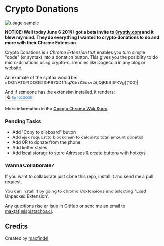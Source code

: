 Crypto Donations
================

![usage-sample](./usage-sample.jpg)

**NOTICE: Well today June 6 2014 I got a beta invite to [Cryptiv.com](http://cryptiv.com/) and it blew my mind. They do everything I wanted to crypto-donations to do and more with their Chrome Extension.**
  
Crypto Donations is a *Chrome Extension* that enables you turn simple "code" (or syntax) into a donation button. This gives you the posibility to do micro-donations using crypto-currencies like Dogecoin in any blog or website.

An example of the syntax would be:  
\#DONATE#[DOGE]\[DP875D1fhq76trrZ9dxvt5tjQjKEB4FXVg](100)|

And if someone has the extension installed, it renders:  
![btn-sample](./btn-sample.jpg)

More information in the [Google Chrome Web Store](https://chrome.google.com/webstore/detail/crypto-donations/afkhlmigbmhkbmbgpkponijjglknggne). 

### Pending Tasks

* Add "Copy to clipboard" button
* Add ajax request to blockchain to calculate total amount donated
* Add QR to donate from the phone
* Add better styles
* Add local storage to store Adresses & create buttons with hotkeys

### Wanna Collaborate?

If you want to collaborate just clone this repo, install it and send me a pull request.

You can install it by going to chrome://extensions and selecting "Load Unpacked Extension".

Any questions rise an [isue](https://github.com/maxfindel/crypto-donations/issues) in GitHub or send me an email to [max(at)mispistachos.cl](mailto:max@mispistachos.cl).

## Credits

Created by [maxfindel](https://github.com/maxfindel)
